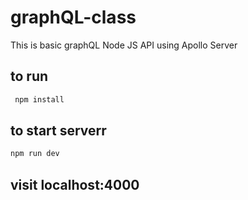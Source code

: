 # graphQL-class

This is basic graphQL Node JS API using Apollo Server

## to run

``` zsh
 npm install
```

## to start serverr

```zsh
npm run dev
```

## visit localhost:4000
